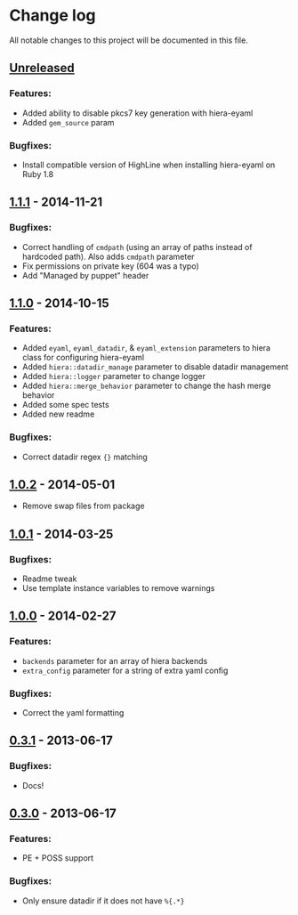 # Change log
All notable changes to this project will be documented in this file.

## [Unreleased][unreleased]
### Features:
- Added ability to disable pkcs7 key generation with hiera-eyaml
- Added `gem_source` param

### Bugfixes:
- Install compatible version of HighLine when installing hiera-eyaml on Ruby 1.8

## [1.1.1] - 2014-11-21
### Bugfixes:
- Correct handling of `cmdpath` (using an array of paths instead of hardcoded
  path). Also adds `cmdpath` parameter
- Fix permissions on private key (604 was a typo)
- Add "Managed by puppet" header

## [1.1.0] - 2014-10-15
### Features:
- Added `eyaml`, `eyaml_datadir`, & `eyaml_extension` parameters to hiera class
  for configuring hiera-eyaml
- Added `hiera::datadir_manage` parameter to disable datadir management
- Added `hiera::logger` parameter to change logger
- Added `hiera::merge_behavior` parameter to change the hash merge behavior
- Added some spec tests
- Added new readme

### Bugfixes:
- Correct datadir regex `{}` matching

## [1.0.2] - 2014-05-01
- Remove swap files from package

## [1.0.1] - 2014-03-25
### Bugfixes:
- Readme tweak
- Use template instance variables to remove warnings

## [1.0.0] - 2014-02-27
### Features:
- `backends` parameter for an array of hiera backends
- `extra_config` parameter for a string of extra yaml config

### Bugfixes:
- Correct the yaml formatting

## [0.3.1] - 2013-06-17
### Bugfixes:
- Docs!

## [0.3.0] - 2013-06-17
### Features:
- PE + POSS support

### Bugfixes:
- Only ensure datadir if it does not have `%{.*}`

[unreleased]: https://github.com/hunner/puppet-hiera/compare/1.1.1...master
[1.1.1]: https://github.com/hunner/puppet-hiera/compare/1.1.0...1.1.1
[1.1.0]: https://github.com/hunner/puppet-hiera/compare/1.0.2...1.1.0
[1.0.2]: https://github.com/hunner/puppet-hiera/compare/1.0.1...1.0.2
[1.0.1]: https://github.com/hunner/puppet-hiera/compare/1.0.0...1.0.1
[1.0.0]: https://github.com/hunner/puppet-hiera/compare/0.3.1...1.0.0
[0.3.1]: https://github.com/hunner/puppet-hiera/compare/0.3.0...0.3.1
[0.3.0]: https://github.com/hunner/puppet-hiera/compare/0.2.1...0.3.0
